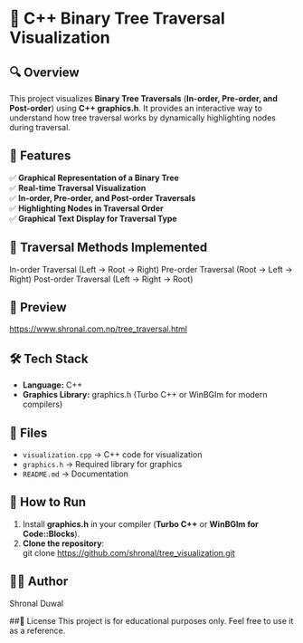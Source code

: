 # 🌳 C++ Binary Tree Traversal Visualization  

## 🔍 Overview  
This project visualizes **Binary Tree Traversals** (**In-order, Pre-order, and Post-order**) using **C++ graphics.h**. It provides an interactive way to understand how tree traversal works by dynamically highlighting nodes during traversal.  

## 🎨 Features  
✅ **Graphical Representation of a Binary Tree**  
✅ **Real-time Traversal Visualization**  
✅ **In-order, Pre-order, and Post-order Traversals**  
✅ **Highlighting Nodes in Traversal Order**  
✅ **Graphical Text Display for Traversal Type**  

## 📌 Traversal Methods Implemented
In-order Traversal (Left → Root → Right)
Pre-order Traversal (Root → Left → Right)
Post-order Traversal (Left → Right → Root)

## 📸 Preview
https://www.shronal.com.np/tree_traversal.html

## 🛠 Tech Stack  
- **Language:** C++  
- **Graphics Library:** graphics.h (Turbo C++ or WinBGIm for modern compilers)  

## 📂 Files  
- `visualization.cpp` → C++ code for visualization  
- `graphics.h` → Required library for graphics  
- `README.md` → Documentation  

## 🚀 How to Run  
1. Install **graphics.h** in your compiler (**Turbo C++** or **WinBGIm for Code::Blocks**).  
2. **Clone the repository**:  
   git clone https://github.com/shronal/tree_visualization.git

 ## 👨‍💻 Author
Shronal Duwal

 ##📜 License
This project is for educational purposes only. Feel free to use it as a reference.
